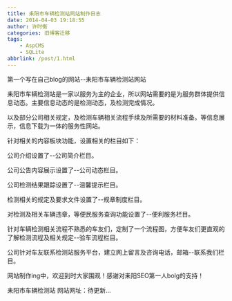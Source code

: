 ```yaml
---
title: 耒阳市车辆检测站网站制作日志
date: 2014-04-03 19:18:55
author: 许时衡
categories: 旧博客迁移
tags:
    - AspCMS
    - SQLite
abbrlink: /post/1.html
---
```



第一个写在自己blog的网站--耒阳市车辆检测站网站

耒阳市车辆检测站是一家以服务为主的企业，所以网站需要的是为服务群体提供信息动态。主要信息动态的是检测动态，及检测完成情况。

以及部分公司相关规定，及检测车辆相关流程手续及所需要的材料准备。等信息展示，信息下载为一体的服务性网站。

针对相关的内容板块功能，设置相关的栏目如下：

公司介绍设置了--公司简介栏目。

公司公告内容展示设置了--公司动态栏目。

公司检测结果跟踪设置了--温馨提示栏目。

检测相关的规定及要求文件设置了--规章制度栏目。

对检测及相关车辆违章，等便民服务查询功能设置了--便利服务栏目。

针对车辆检测相关流程不熟悉的车友们，定制了一个流程图，方便车友们更直观的了解检测流程及相关规定--验车流程栏目。

公司针对车友联系检测站服务平台，建立网上留言及咨询电话，邮箱--联系我们栏目。

网站制作ing中，欢迎到时大家围观！感谢对耒阳SEO第一人bolg的支持！

耒阳市车辆检测站 网站网址：待更新...
